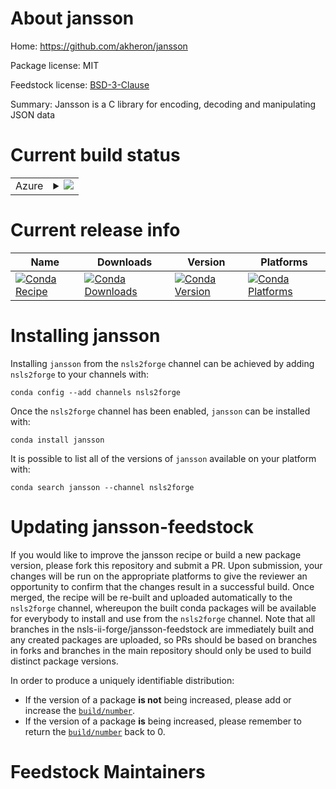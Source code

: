 About jansson
=============

Home: https://github.com/akheron/jansson

Package license: MIT

Feedstock license: [BSD-3-Clause](https://github.com/nsls-ii-forge/jansson-feedstock/blob/master/LICENSE.txt)

Summary: Jansson is a C library for encoding, decoding and manipulating JSON data

Current build status
====================


<table>
    
  <tr>
    <td>Azure</td>
    <td>
      <details>
        <summary>
          <a href="https://dev.azure.com/nsls2forge/nsls2forge/_build/latest?definitionId=119&branchName=master">
            <img src="https://dev.azure.com/nsls2forge/nsls2forge/_apis/build/status/jansson-feedstock?branchName=master">
          </a>
        </summary>
        <table>
          <thead><tr><th>Variant</th><th>Status</th></tr></thead>
          <tbody><tr>
              <td>linux_64</td>
              <td>
                <a href="https://dev.azure.com/nsls2forge/nsls2forge/_build/latest?definitionId=119&branchName=master">
                  <img src="https://dev.azure.com/nsls2forge/nsls2forge/_apis/build/status/jansson-feedstock?branchName=master&jobName=linux&configuration=linux_64_" alt="variant">
                </a>
              </td>
            </tr><tr>
              <td>osx_64</td>
              <td>
                <a href="https://dev.azure.com/nsls2forge/nsls2forge/_build/latest?definitionId=119&branchName=master">
                  <img src="https://dev.azure.com/nsls2forge/nsls2forge/_apis/build/status/jansson-feedstock?branchName=master&jobName=osx&configuration=osx_64_" alt="variant">
                </a>
              </td>
            </tr><tr>
              <td>win_64</td>
              <td>
                <a href="https://dev.azure.com/nsls2forge/nsls2forge/_build/latest?definitionId=119&branchName=master">
                  <img src="https://dev.azure.com/nsls2forge/nsls2forge/_apis/build/status/jansson-feedstock?branchName=master&jobName=win&configuration=win_64_" alt="variant">
                </a>
              </td>
            </tr>
          </tbody>
        </table>
      </details>
    </td>
  </tr>
</table>

Current release info
====================

| Name | Downloads | Version | Platforms |
| --- | --- | --- | --- |
| [![Conda Recipe](https://img.shields.io/badge/recipe-jansson-green.svg)](https://anaconda.org/nsls2forge/jansson) | [![Conda Downloads](https://img.shields.io/conda/dn/nsls2forge/jansson.svg)](https://anaconda.org/nsls2forge/jansson) | [![Conda Version](https://img.shields.io/conda/vn/nsls2forge/jansson.svg)](https://anaconda.org/nsls2forge/jansson) | [![Conda Platforms](https://img.shields.io/conda/pn/nsls2forge/jansson.svg)](https://anaconda.org/nsls2forge/jansson) |

Installing jansson
==================

Installing `jansson` from the `nsls2forge` channel can be achieved by adding `nsls2forge` to your channels with:

```
conda config --add channels nsls2forge
```

Once the `nsls2forge` channel has been enabled, `jansson` can be installed with:

```
conda install jansson
```

It is possible to list all of the versions of `jansson` available on your platform with:

```
conda search jansson --channel nsls2forge
```




Updating jansson-feedstock
==========================

If you would like to improve the jansson recipe or build a new
package version, please fork this repository and submit a PR. Upon submission,
your changes will be run on the appropriate platforms to give the reviewer an
opportunity to confirm that the changes result in a successful build. Once
merged, the recipe will be re-built and uploaded automatically to the
`nsls2forge` channel, whereupon the built conda packages will be available for
everybody to install and use from the `nsls2forge` channel.
Note that all branches in the nsls-ii-forge/jansson-feedstock are
immediately built and any created packages are uploaded, so PRs should be based
on branches in forks and branches in the main repository should only be used to
build distinct package versions.

In order to produce a uniquely identifiable distribution:
 * If the version of a package **is not** being increased, please add or increase
   the [``build/number``](https://docs.conda.io/projects/conda-build/en/latest/resources/define-metadata.html#build-number-and-string).
 * If the version of a package **is** being increased, please remember to return
   the [``build/number``](https://docs.conda.io/projects/conda-build/en/latest/resources/define-metadata.html#build-number-and-string)
   back to 0.

Feedstock Maintainers
=====================


